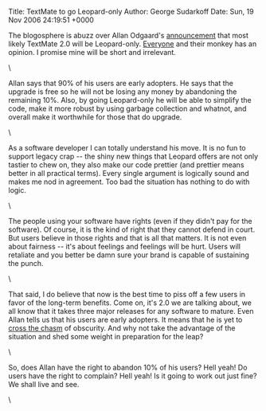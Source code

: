 Title: TextMate to go Leopard-only
Author: George Sudarkoff
Date: Sun, 19 Nov 2006 24:19:51 +0000

The blogosphere is abuzz over Allan Odgaard's
[announcement](http://macromates.com/blog/archives/2006/11/09/20-will-require-leopard/)
that most likely TextMate 2.0 will be Leopard-only.
[Everyone](http://technorati.com/search/macromates.com%2Fblog%2Farchives%2F2006%2F11%2F09%2F20-will-require-leopard%2F)
and their monkey has an opinion. I promise mine will be short and
irrelevant.

\

Allan says that 90% of his users are early adopters. He says that the
upgrade is free so he will not be losing any money by abandoning the
remaining 10%. Also, by going Leopard-only he will be able to simplify
the code, make it more robust by using garbage collection and whatnot,
and overall make it worthwhile for those that do upgrade.

\

As a software developer I can totally understand his move. It is no fun
to support legacy crap -- the shiny new things that Leopard offers are
not only tastier to chew on, they also make our code prettier (and
prettier means better in all practical terms). Every single argument is
logically sound and makes me nod in agreement. Too bad the situation has
nothing to do with logic.

\

The people using your software have rights (even if they didn't pay for
the software). Of course, it is the kind of right that they cannot
defend in court. But users believe in those rights and that is all that
matters. It is not even about fairness -- it's about feelings and
feelings will be hurt. Users will retaliate and you better be damn sure
your brand is capable of sustaining the punch.

\

That said, I do believe that now is the best time to piss off a few
users in favor of the long-term benefits. Come on, it's 2.0 we are
talking about, we all know that it takes three major releases for any
software to mature. Even Allan tells us that his users are early
adopters. It means that he is yet to [cross the
chasm](http://www.amazon.com/Crossing-Chasm-Geoffrey-Moore/dp/0060517123)
of obscurity. And why not take the advantage of the situation and shed
some weight in preparation for the leap?

\

So, does Allan have the right to abandon 10% of his users? Hell yeah! Do
users have the right to complain? Hell yeah! Is it going to work out
just fine? We shall live and see.

\


